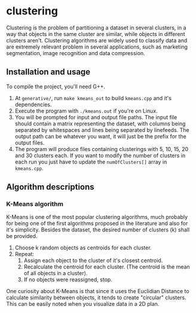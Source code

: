 # clustering

Clustering is the problem of partitioning a dataset in several clusters, in a way that objects in the same cluster are similar, while objects in different clusters aren't. Clustering algorithms are widely used to classify data and are extremely
relevant  problem in several applications, such as marketing segmentation, image recognition and data compression.  

## Installation and usage 

To compile the project, you'll need G++.

1. At `generative/`, run `make kmeans_out` to build `kmeans.cpp` and it's dependencies.
2. Execute the program with `./kmeans.out` if you're on Linux. 
3. You will be prompted for input and output file paths. The input file should contain a matrix representing the dataset, with columns being separated by whitespaces and lines being separated by linefeeds. The output path can be whatever you want, it will just be the prefix for the output files. 
4. The program will produce files containing clusterings with 5, 10, 15, 20 and 30 clusters each. If you want to modify the number of clusters in each run you just have to update the `numOfClusters[]` array in `kmeans.cpp`. 

## Algorithm descriptions 

### K-Means algorithm 

K-Means is one of the most popular clustering algorithms, much probably for being one of the first algorithms proposed in the literature and also for it's simplicity. Besides the dataset, the desired number of clusters (k) shall be provided. 

1. Choose k random objects as centroids for each cluster. 
2. Repeat:
     1. Assign each object to the cluster of it's closest centroid.
     2. Recalculate the centroid for each cluster. (The centroid is the mean of all objects in a cluster). 
     3. If no objects were reassigned, stop. 
    
One curiosity about K-Means is that since it uses the Euclidian Distance to calculate similarity between objects, it tends to
create "circular" clusters. This can be easily noted when you visualize data in a 2D plan. 
